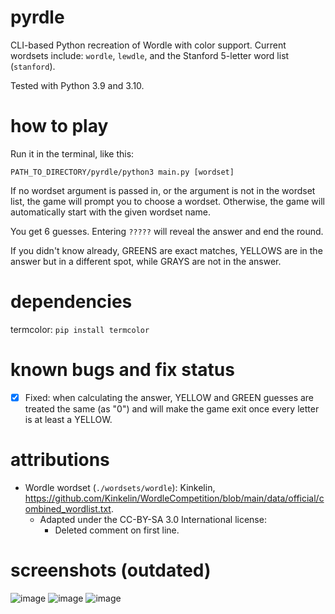 # pyrdle
CLI-based Python recreation of Wordle with color support.
Current wordsets include: `wordle`, `lewdle`, and the Stanford 5-letter word list (`stanford`).

Tested with Python 3.9 and 3.10.

# how to play
Run it in the terminal, like this:
```
PATH_TO_DIRECTORY/pyrdle/python3 main.py [wordset]
```
If no wordset argument is passed in, or the argument is not in the wordset list, the game will prompt you to choose a wordset.
Otherwise, the game will automatically start with the given wordset name.

You get 6 guesses. Entering `?????` will reveal the answer and end the round.

If you didn't know already, GREENS are exact matches, YELLOWS are in the answer but in a different spot, while GRAYS are not in the answer.

# dependencies
termcolor: `pip install termcolor`

# known bugs and fix status
- [x] Fixed: when calculating the answer, YELLOW and GREEN guesses are treated the same (as "0") and will make the game exit once every letter is at least a YELLOW.

# attributions
- Wordle wordset (`./wordsets/wordle`): Kinkelin, https://github.com/Kinkelin/WordleCompetition/blob/main/data/official/combined_wordlist.txt.
  - Adapted under the CC-BY-SA 3.0 International license:
    - Deleted comment on first line.

# screenshots (outdated)
![image](https://user-images.githubusercontent.com/61984863/154415450-e43183c0-305b-4011-9b66-2041bf410f0d.png) ![image](https://user-images.githubusercontent.com/61984863/154416191-25872296-7056-43c3-8c0d-6fab9bd324b8.png)
![image](https://user-images.githubusercontent.com/61984863/154416556-862bfb4e-2414-47d3-9991-85bcfc1bf333.png)
